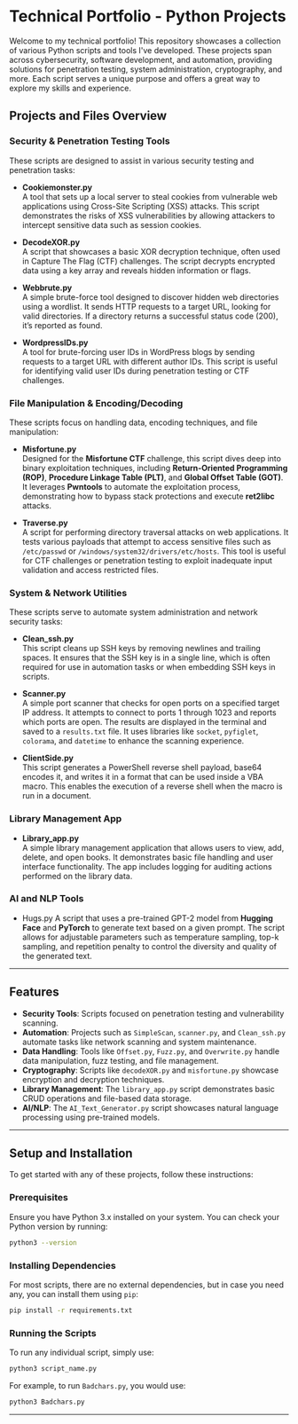 # Technical Portfolio - Python Projects

Welcome to my technical portfolio! This repository showcases a collection of various Python scripts and tools I've developed. These projects span across cybersecurity, software development, and automation, providing solutions for penetration testing, system administration, cryptography, and more. Each script serves a unique purpose and offers a great way to explore my skills and experience.

## Projects and Files Overview

### **Security & Penetration Testing Tools**

These scripts are designed to assist in various security testing and penetration tasks:

- **Cookiemonster.py**  
    A tool that sets up a local server to steal cookies from vulnerable web applications using Cross-Site Scripting (XSS) attacks. This script demonstrates the risks of XSS vulnerabilities by allowing attackers to intercept sensitive data such as session cookies.
    
- **DecodeXOR.py**  
    A script that showcases a basic XOR decryption technique, often used in Capture The Flag (CTF) challenges. The script decrypts encrypted data using a key array and reveals hidden information or flags.
    
- **Webbrute.py**  
    A simple brute-force tool designed to discover hidden web directories using a wordlist. It sends HTTP requests to a target URL, looking for valid directories. If a directory returns a successful status code (200), it’s reported as found.
    
- **WordpressIDs.py**  
    A tool for brute-forcing user IDs in WordPress blogs by sending requests to a target URL with different author IDs. This script is useful for identifying valid user IDs during penetration testing or CTF challenges.
    

### **File Manipulation & Encoding/Decoding**

These scripts focus on handling data, encoding techniques, and file manipulation:

- **Misfortune.py**  
    Designed for the **Misfortune CTF** challenge, this script dives deep into binary exploitation techniques, including **Return-Oriented Programming (ROP)**, **Procedure Linkage Table (PLT)**, and **Global Offset Table (GOT)**. It leverages **Pwntools** to automate the exploitation process, demonstrating how to bypass stack protections and execute **ret2libc** attacks.
    
- **Traverse.py**  
    A script for performing directory traversal attacks on web applications. It tests various payloads that attempt to access sensitive files such as `/etc/passwd` or `/windows/system32/drivers/etc/hosts`. This tool is useful for CTF challenges or penetration testing to exploit inadequate input validation and access restricted files.
    

### **System & Network Utilities**

These scripts serve to automate system administration and network security tasks:

- **Clean_ssh.py**  
    This script cleans up SSH keys by removing newlines and trailing spaces. It ensures that the SSH key is in a single line, which is often required for use in automation tasks or when embedding SSH keys in scripts.
    
- **Scanner.py**  
    A simple port scanner that checks for open ports on a specified target IP address. It attempts to connect to ports 1 through 1023 and reports which ports are open. The results are displayed in the terminal and saved to a `results.txt` file. It uses libraries like `socket`, `pyfiglet`, `colorama`, and `datetime` to enhance the scanning experience.
    
- **ClientSide.py**  
    This script generates a PowerShell reverse shell payload, base64 encodes it, and writes it in a format that can be used inside a VBA macro. This enables the execution of a reverse shell when the macro is run in a document.
    

### **Library Management App**

- **Library_app.py**  
    A simple library management application that allows users to view, add, delete, and open books. It demonstrates basic file handling and user interface functionality. The app includes logging for auditing actions performed on the library data.

### **AI and NLP Tools**

- Hugs.py 
    A script that uses a pre-trained GPT-2 model from **Hugging Face** and **PyTorch** to generate text based on a given prompt. The script allows for adjustable parameters such as temperature sampling, top-k sampling, and repetition penalty to control the diversity and quality of the generated text.

---

## Features

- **Security Tools**: Scripts focused on penetration testing and vulnerability scanning.
- **Automation**: Projects such as `SimpleScan`, `scanner.py`, and `Clean_ssh.py` automate tasks like network scanning and system maintenance.
- **Data Handling**: Tools like `Offset.py`, `Fuzz.py`, and `Overwrite.py` handle data manipulation, fuzz testing, and file management.
- **Cryptography**: Scripts like `decodeXOR.py` and `misfortune.py` showcase encryption and decryption techniques.
- **Library Management**: The `library_app.py` script demonstrates basic CRUD operations and file-based data storage.
- **AI/NLP**: The `AI_Text_Generator.py` script showcases natural language processing using pre-trained models.

---

## Setup and Installation

To get started with any of these projects, follow these instructions:

### Prerequisites

Ensure you have Python 3.x installed on your system. You can check your Python version by running:
```bash
python3 --version
```

### Installing Dependencies

For most scripts, there are no external dependencies, but in case you need any, you can install them using `pip`:
```bash
pip install -r requirements.txt
```

### Running the Scripts

To run any individual script, simply use:
```bash
python3 script_name.py
```

For example, to run `Badchars.py`, you would use:
```bash
python3 Badchars.py
```

----
